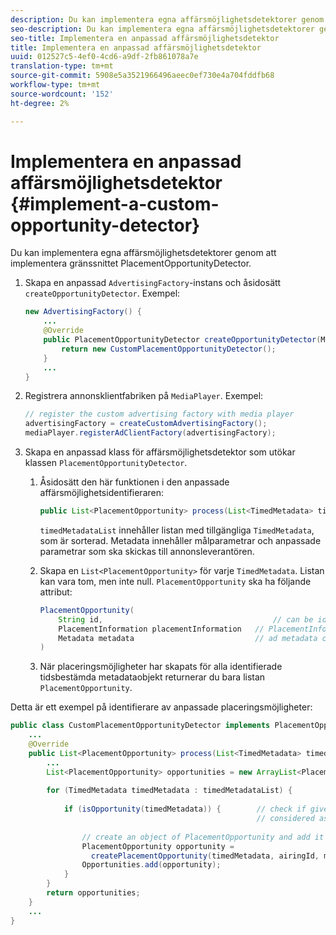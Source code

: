 ```yaml
---
description: Du kan implementera egna affärsmöjlighetsdetektorer genom att implementera gränssnittet PlacementOpportunityDetector.
seo-description: Du kan implementera egna affärsmöjlighetsdetektorer genom att implementera gränssnittet PlacementOpportunityDetector.
seo-title: Implementera en anpassad affärsmöjlighetsdetektor
title: Implementera en anpassad affärsmöjlighetsdetektor
uuid: 012527c5-4ef0-4cd6-a9df-2fb861078a7e
translation-type: tm+mt
source-git-commit: 5908e5a3521966496aeec0ef730e4a704fddfb68
workflow-type: tm+mt
source-wordcount: '152'
ht-degree: 2%

---
```



# Implementera en anpassad affärsmöjlighetsdetektor {#implement-a-custom-opportunity-detector}

Du kan implementera egna affärsmöjlighetsdetektorer genom att implementera gränssnittet PlacementOpportunityDetector.

1. Skapa en anpassad `AdvertisingFactory`-instans och åsidosätt `createOpportunityDetector`. Exempel:

   ```java
   new AdvertisingFactory() { 
       ... 
       @Override 
       public PlacementOpportunityDetector createOpportunityDetector(MediaPlayerItem item) { 
           return new CustomPlacementOpportunityDetector(); 
       } 
       ... 
   }
   ```

1. Registrera annonsklientfabriken på `MediaPlayer`. Exempel:

   ```java
   // register the custom advertising factory with media player 
   advertisingFactory = createCustomAdvertisingFactory(); 
   mediaPlayer.registerAdClientFactory(advertisingFactory);
   ```

1. Skapa en anpassad klass för affärsmöjlighetsdetektor som utökar klassen `PlacementOpportunityDetector`.
   1. Åsidosätt den här funktionen i den anpassade affärsmöjlighetsidentifieraren:

      ```java
      public List<PlacementOpportunity> process(List<TimedMetadata> timedMetadataList, Metadata metadata)
      ```

      `timedMetadataList` innehåller listan med tillgängliga `TimedMetadata`, som är sorterad. Metadata innehåller målparametrar och anpassade parametrar som ska skickas till annonsleverantören.

   1. Skapa en `List<PlacementOpportunity>` för varje `TimedMetadata`. Listan kan vara tom, men inte null. `PlacementOpportunity` ska ha följande attribut:

      ```java
      PlacementOpportunity( 
          String id,                                      // can be id from timedMetadata 
          PlacementInformation placementInformation   // PlacementInformation object containing Type, time, duration 
          Metadata metadata                           // ad metadata containing targeting params sent to the ad provider 
      )
      ```

   1. När placeringsmöjligheter har skapats för alla identifierade tidsbestämda metadataobjekt returnerar du bara listan `PlacementOpportunity`.

Detta är ett exempel på identifierare av anpassade placeringsmöjligheter:

```java
public class CustomPlacementOpportunityDetector implements PlacementOpportunityDetector { 
    ... 
    @Override 
    public List<PlacementOpportunity> process(List<TimedMetadata> timedMetadataList, Metadata metadata) { 
        ... 
        List<PlacementOpportunity> opportunities = new ArrayList<PlacementOpportunity>(); 
 
        for (TimedMetadata timedMetadata : timedMetadataList) { 
 
            if (isOpportunity(timedMetadata)) {        // check if given timedMetadata should be  
                                                       // considered as an opportunity 
 
                // create an object of PlacementOpportunity and add it to the opportunities list 
                PlacementOpportunity opportunity =  
                  createPlacementOpportunity(timedMetadata, airingId, metadata); 
                Opportunities.add(opportunity); 
            } 
        } 
        return opportunities; 
    }    
    ... 
} 
```


